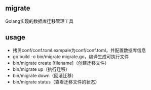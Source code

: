 ## migrate
Golang实现的数据库迁移管理工具

## usage
- 拷贝conf/conf.toml.exmpale为conf/conf.toml，并配置数据库信息
- go build -o bin/migrate migrate.go，编译生成可执行文件
- bin/migrate create [filename]（创建迁移文件）
- bin/migrate up（执行迁移）
- bin/migrate down（回滚迁移）
- bin/migrate status（查看迁移文件的状态）